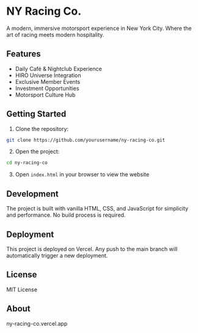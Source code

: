 # NY Racing Co.

A modern, immersive motorsport experience in New York City. Where the art of racing meets modern hospitality.

## Features

- Daily Café & Nightclub Experience
- HIRO Universe Integration
- Exclusive Member Events
- Investment Opportunities
- Motorsport Culture Hub

## Getting Started

1. Clone the repository:
```bash
git clone https://github.com/yourusername/ny-racing-co.git
```

2. Open the project:
```bash
cd ny-racing-co
```

3. Open `index.html` in your browser to view the website

## Development

The project is built with vanilla HTML, CSS, and JavaScript for simplicity and performance. No build process is required.

## Deployment

This project is deployed on Vercel. Any push to the main branch will automatically trigger a new deployment.

## License

MIT License

## About

ny-racing-co.vercel.app 